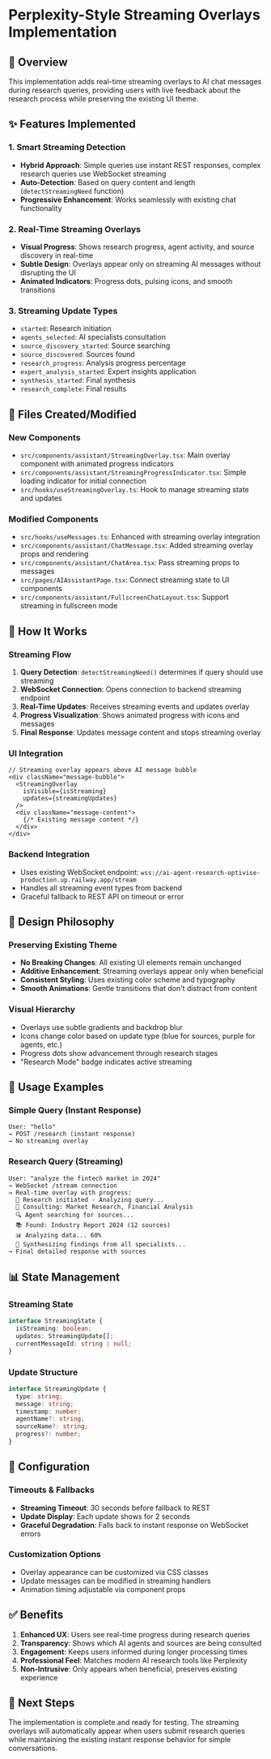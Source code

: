 # Perplexity-Style Streaming Overlays Implementation

## 🎯 Overview
This implementation adds real-time streaming overlays to AI chat messages during research queries, providing users with live feedback about the research process while preserving the existing UI theme.

## ✨ Features Implemented

### 1. Smart Streaming Detection
- **Hybrid Approach**: Simple queries use instant REST responses, complex research queries use WebSocket streaming
- **Auto-Detection**: Based on query content and length (`detectStreamingNeed` function)
- **Progressive Enhancement**: Works seamlessly with existing chat functionality

### 2. Real-Time Streaming Overlays
- **Visual Progress**: Shows research progress, agent activity, and source discovery in real-time
- **Subtle Design**: Overlays appear only on streaming AI messages without disrupting the UI
- **Animated Indicators**: Progress dots, pulsing icons, and smooth transitions

### 3. Streaming Update Types
- `started`: Research initiation
- `agents_selected`: AI specialists consultation
- `source_discovery_started`: Source searching
- `source_discovered`: Sources found
- `research_progress`: Analysis progress percentage
- `expert_analysis_started`: Expert insights application
- `synthesis_started`: Final synthesis
- `research_complete`: Final results

## 📁 Files Created/Modified

### New Components
- `src/components/assistant/StreamingOverlay.tsx`: Main overlay component with animated progress indicators
- `src/components/assistant/StreamingProgressIndicator.tsx`: Simple loading indicator for initial connection
- `src/hooks/useStreamingOverlay.ts`: Hook to manage streaming state and updates

### Modified Components
- `src/hooks/useMessages.ts`: Enhanced with streaming overlay integration
- `src/components/assistant/ChatMessage.tsx`: Added streaming overlay props and rendering
- `src/components/assistant/ChatArea.tsx`: Pass streaming props to messages
- `src/pages/AIAssistantPage.tsx`: Connect streaming state to UI components
- `src/components/assistant/FullscreenChatLayout.tsx`: Support streaming in fullscreen mode

## 🔄 How It Works

### Streaming Flow
1. **Query Detection**: `detectStreamingNeed()` determines if query should use streaming
2. **WebSocket Connection**: Opens connection to backend streaming endpoint
3. **Real-Time Updates**: Receives streaming events and updates overlay
4. **Progress Visualization**: Shows animated progress with icons and messages
5. **Final Response**: Updates message content and stops streaming overlay

### UI Integration
```tsx
// Streaming overlay appears above AI message bubble
<div className="message-bubble">
  <StreamingOverlay 
    isVisible={isStreaming}
    updates={streamingUpdates}
  />
  <div className="message-content">
    {/* Existing message content */}
  </div>
</div>
```

### Backend Integration
- Uses existing WebSocket endpoint: `wss://ai-agent-research-optivise-production.up.railway.app/stream`
- Handles all streaming event types from backend
- Graceful fallback to REST API on timeout or error

## 🎨 Design Philosophy

### Preserving Existing Theme
- **No Breaking Changes**: All existing UI elements remain unchanged
- **Additive Enhancement**: Streaming overlays appear only when beneficial
- **Consistent Styling**: Uses existing color scheme and typography
- **Smooth Animations**: Gentle transitions that don't distract from content

### Visual Hierarchy
- Overlays use subtle gradients and backdrop blur
- Icons change color based on update type (blue for sources, purple for agents, etc.)
- Progress dots show advancement through research stages
- "Research Mode" badge indicates active streaming

## 🚀 Usage Examples

### Simple Query (Instant Response)
```
User: "hello"
→ POST /research (instant response)
→ No streaming overlay
```

### Research Query (Streaming)
```
User: "analyze the fintech market in 2024"
→ WebSocket /stream connection
→ Real-time overlay with progress:
  🎯 Research initiated - Analyzing query...
  🧠 Consulting: Market Research, Financial Analysis
  🔍 Agent searching for sources...
  📚 Found: Industry Report 2024 (12 sources)
  📊 Analyzing data... 60%
  🔗 Synthesizing findings from all specialists...
→ Final detailed response with sources
```

## 📊 State Management

### Streaming State
```typescript
interface StreamingState {
  isStreaming: boolean;
  updates: StreamingUpdate[];
  currentMessageId: string | null;
}
```

### Update Structure
```typescript
interface StreamingUpdate {
  type: string;
  message: string;
  timestamp: number;
  agentName?: string;
  sourceName?: string;
  progress?: number;
}
```

## 🔧 Configuration

### Timeouts & Fallbacks
- **Streaming Timeout**: 30 seconds before fallback to REST
- **Update Display**: Each update shows for 2 seconds
- **Graceful Degradation**: Falls back to instant response on WebSocket errors

### Customization Options
- Overlay appearance can be customized via CSS classes
- Update messages can be modified in streaming handlers
- Animation timing adjustable via component props

## ✅ Benefits

1. **Enhanced UX**: Users see real-time progress during research queries
2. **Transparency**: Shows which AI agents and sources are being consulted
3. **Engagement**: Keeps users informed during longer processing times
4. **Professional Feel**: Matches modern AI research tools like Perplexity
5. **Non-Intrusive**: Only appears when beneficial, preserves existing experience

## 🎯 Next Steps

The implementation is complete and ready for testing. The streaming overlays will automatically appear when users submit research queries while maintaining the existing instant response behavior for simple conversations.
